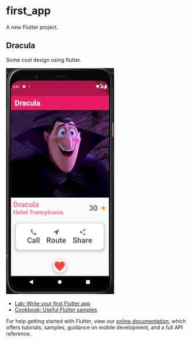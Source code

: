 # first_app

A new Flutter project.

## Dracula

Some cool design using flutter.

![alt text](images/dracula1.png "Dracula")

- [Lab: Write your first Flutter app](https://flutter.dev/docs/get-started/codelab)
- [Cookbook: Useful Flutter samples](https://flutter.dev/docs/cookbook)

For help getting started with Flutter, view our
[online documentation](https://flutter.dev/docs), which offers tutorials,
samples, guidance on mobile development, and a full API reference.
